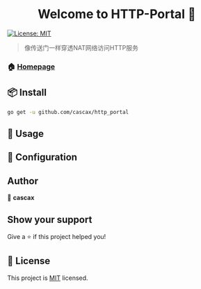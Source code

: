 <h1 align="center">Welcome to HTTP-Portal 👋</h1>
<p>
  <a href="https://github.com/cascax/http_portal/blob/master/LICENSE">
    <img alt="License: MIT" src="https://img.shields.io/badge/License-MIT-yellow.svg" target="_blank" />
  </a>
</p>

> 像传送门一样穿透NAT网络访问HTTP服务

### 🏠 [Homepage](https://github.com/cascax/http_portal)

## 📦 Install

```sh
go get -u github.com/cascax/http_portal
```

## 🚀 Usage

## 🔧 Configuration

## Author

👤 **cascax**


## Show your support

Give a ⭐️ if this project helped you!

## 📝 License

This project is [MIT](https://github.com/cascax/http_portal/blob/master/LICENSE) licensed.
